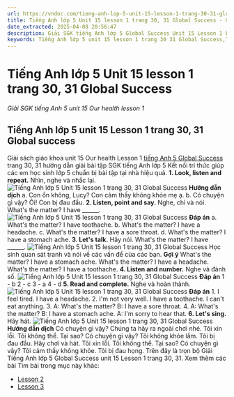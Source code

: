 ```yaml
---
url: https://vndoc.com/tieng-anh-lop-5-unit-15-lesson-1-trang-30-31-global-success-333658
title: Tiếng Anh lớp 5 Unit 15 lesson 1 trang 30, 31 Global Success - Giải SGK tiếng Anh 5 unit 15 Our health lesson 1 - VnDoc.com
date_extracted: 2025-04-08 20:56:47
description: Giải SGK tiếng Anh lớp 5 Global Success Unit 15 Lesson 1 bao gồm đáp án các phần bài tập trang 30 31 giúp các em chuẩn bị bài hiệu quả.
keywords: Tiếng Anh lớp 5 unit 15 lesson 1 trang 30 31 Global Success,Tiếng Anh 5 unit 15 lesson 1 trang 30 31 Global Success,Giải SGK tiếng Anh 5 unit 15 our health lesson 1,Tiếng Anh lớp 5 Global Success unit 15 Lesson 1,Tiếng Anh 5 Global Success unit 15 Lesson 1,tiếng anh lớp 5 unit 15 lesson 1 global success,tiếng anh 5 unit 15 lesson 1 global success
---
```


# Tiếng Anh lớp 5 Unit 15 lesson 1 trang 30, 31 Global Success
 _Giải SGK tiếng Anh 5 unit 15 Our health lesson 1_
## Tiếng Anh lớp 5 unit 15 Lesson 1 trang 30, 31 Global success
Giải  sách giáo khoa unit 15 Our health Lesson 1 [tiếng Anh 5 Global Success](<https://vndoc.com/tieng-anh-lop-5-global-success>) trang 30, 31 hướng dẫn giải bài tập SGK tiếng Anh lớp 5 Kết nối tri thức giúp các em học sinh lớp 5 chuẩn bị bài tập tại nhà hiệu quả.
**1\. Look, listen and repeat.** Nhìn, nghe và nhắc lại.
![Tiếng Anh lớp 5 Unit 15 lesson 1 trang 30, 31 Global Success](https://i.vdoc.vn/data/image/2024/12/25/tieng-anh-lop-5-unit-15-lesson-1-trang-30-31-global-success-1.png)
**Hướng dẫn dịch**
a.
Con ổn không, Lucy?
Con cảm thấy không khỏe mẹ ạ.
b.
Có chuyện gì vậy?
Ôi\! Con bị đau đầu.
**2\. Listen, point and say.** Nghe, chỉ và nói.
What's the matter?
I have \_\_\_\_\_\_.
![Tiếng Anh lớp 5 Unit 15 lesson 1 trang 30, 31 Global Success](https://i.vdoc.vn/data/image/2024/12/25/tieng-anh-lop-5-unit-15-lesson-1-trang-30-31-global-success-2.png)
**Đáp án**
a. What's the matter?
I have toothache.
b. What's the matter?
I have a headache.
c. What's the matter?
I have a sore throat.
d. What's the matter?
I have a stomach ache.
**3\. Let's talk.** Hãy nói.
What's the matter?
I have \_\_\_\_\_\_.
![Tiếng Anh lớp 5 Unit 15 lesson 1 trang 30, 31 Global Success](https://i.vdoc.vn/data/image/2024/12/25/tieng-anh-lop-5-unit-15-lesson-1-trang-30-31-global-success-3.png)
Học sinh quan sát tranh và nói về các vấn để của các bạn.
**Gợi ý**
What's the matter? I have a stomach ache.
What's the matter? I have a headache.
What's the matter? I have a toothache.
**4\. Listen and number.** Nghe và đánh số.
![Tiếng Anh lớp 5 Unit 15 lesson 1 trang 30, 31 Global Success](https://i.vdoc.vn/data/image/2024/12/25/tieng-anh-lop-5-unit-15-lesson-1-trang-30-31-global-success-4.png)
**Đáp án**
1 - b
2 - c
3 - a
4 - d
**5\. Read and complete.** Nghe và hoàn thành.
![Tiếng Anh lớp 5 Unit 15 lesson 1 trang 30, 31 Global Success](https://i.vdoc.vn/data/image/2024/12/25/tieng-anh-lop-5-unit-15-lesson-1-trang-30-31-global-success-5.png)
**Đáp án**
1\. I feel tired. I have a headache.
2\. I'm not very well. I have a toothache. I can't eat anything.
3\. A: What's the matter?
B: I have a sore throat.
4\. A: What's the matter?
B: I have a stomach ache.
A: I'm sorry to hear that.
**6\. Let's sing.** Hãy hát.
![Tiếng Anh lớp 5 Unit 15 lesson 1 trang 30, 31 Global Success](https://i.vdoc.vn/data/image/2024/12/25/tieng-anh-lop-5-unit-15-lesson-1-trang-30-31-global-success-6.png)
**Hướng dẫn dịch**
Có chuyện gì vậy?
Chúng ta hãy ra ngoài chơi nhé.
Tôi xin lỗi. Tôi không thể.
Tại sao? Có chuyện gì vậy?
Tôi không khỏe lắm.
Tôi bị đau đầu.
Hãy chơi và hát.
Tôi xin lỗi. Tôi không thể.
Tại sao? Có chuyện gì vậy?
Tôi cảm thấy không khỏe.
Tôi bị đau họng.
Trên đây là trọn bộ Giải Tiếng Anh lớp 5 Global Success unit 15 Lesson 1 trang 30, 31.
Xem thêm các bài Tìm bài trong mục này khác:
  * [Lesson 2](</tieng-anh-lop-5-unit-15-lesson-2-trang-32-33-global-success-333662>)
  * [Lesson 3](</tieng-anh-lop-5-unit-15-lesson-3-trang-34-35-global-success-333666>)

